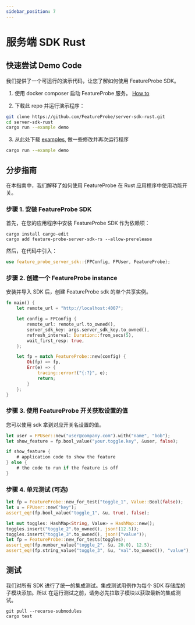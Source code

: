 ```yaml
---
sidebar_position: 7
---
```


# 服务端 SDK Rust

## 快速尝试 Demo Code

我们提供了一个可运行的演示代码，让您了解如何使用 FeatureProbe SDK。

1. 使用 docker composer 启动 FeatureProbe 服务。 [How to](https://github.com/FeatureProbe/FeatureProbe#1-starting-featureprobe-service-with-docker-compose)

2. 下载此 repo 并运行演示程序：

 ```bash
 git clone https://github.com/FeatureProbe/server-sdk-rust.git
 cd server-sdk-rust
 cargo run --example demo
 ```

3. 从此处下载 [examples](https://github.com/FeatureProbe/server-sdk-rust/tree/main/examples), 做一些修改并再次运行程序

 ```bash
 cargo run --example demo
 ```

## 分步指南

在本指南中，我们解释了如何使用 FeatureProbe 在 Rust 应用程序中使用功能开关。

### 步骤 1. 安装 FeatureProbe SDK

首先，在您的应用程序中安装 FeatureProbe SDK 作为依赖项：

```shell
cargo install cargo-edit
cargo add feature-probe-server-sdk-rs --allow-prerelease
```

然后，在代码中引入：

```rust
use feature_probe_server_sdk::{FPConfig, FPUser, FeatureProbe};
```

### 步骤 2. 创建一个 FeatureProbe instance

安装并导入 SDK 后，创建 FeatureProbe sdk 的单个共享实例。

```rust
fn main() {
    let remote_url = "http://localhost:4007";

    let config = FPConfig {
        remote_url: remote_url.to_owned(),
        server_sdk_key: args.server_sdk_key.to_owned(),
        refresh_interval: Duration::from_secs(5),
        wait_first_resp: true,
    };

    let fp = match FeatureProbe::new(config) {
        Ok(fp) => fp,
        Err(e) => {
            tracing::error!("{:?}", e);
            return;
        }
    };
}
```

### 步骤 3. 使用 FeatureProbe 开关获取设置的值

您可以使用 sdk 拿到对应开关名设置的值。

```rust
let user = FPUser::new("user@company.com").with("name", "bob");
let show_feature = fp.bool_value("your.toggle.key", &user, false);

if show_feature {
    # application code to show the feature
} else {
    # the code to run if the feature is off
}
```

### 步骤 4. 单元测试 (可选)

```rust
let fp = FeatureProbe::new_for_test("toggle_1", Value::Bool(false));
let u = FPUser::new("key");
assert_eq!(fp.bool_value("toggle_1", &u, true), false);

let mut toggles: HashMap<String, Value> = HashMap::new();
toggles.insert("toggle_2".to_owned(), json!(12.5));
toggles.insert("toggle_3".to_owned(), json!("value"));
let fp = FeatureProbe::new_for_tests(toggles);
assert_eq!(fp.number_value("toggle_2", &u, 20.0), 12.5);
assert_eq!(fp.string_value("toggle_3", &u, "val".to_owned()), "value");
```

## 测试

我们对所有 SDK 进行了统一的集成测试。集成测试用例作为每个 SDK 存储库的子模块添加。所以
在运行测试之前，请务必先拉取子模块以获取最新的集成测试。

```shell
git pull --recurse-submodules
cargo test
```
